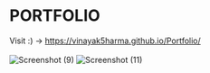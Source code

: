 # PORTFOLIO
Visit :) ->  https://vinayak5harma.github.io/Portfolio/
\
\
![Screenshot (9)](https://github.com/vInAyAk5hArMa/Portfolio/assets/129196657/ff734eb1-8f8a-497f-a490-d1c12820ce9c)
![Screenshot (11)](https://github.com/vInAyAk5hArMa/Portfolio/assets/129196657/05e8509d-90d4-41b0-99c1-da5ea1a7ce5b)
